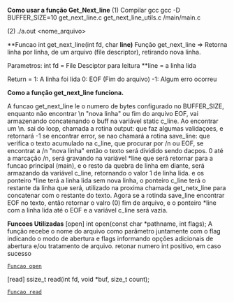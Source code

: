 **Como usar a função Get_Next_line**
(1)  Compilar gcc
gcc -D BUFFER_SIZE=10 get_next_line.c get_next_line_utils.c /main/main.c 

(2) ./a.out <nome_arquivo> 

**Funcao int	get_next_line(int fd, char **line)**
Função get_next_line => Retorna linha por linha, de um arquivo (file descriptor), retirando nova linha.

Parametros: int fd = File Desciptor para leitura
			**line = a linha lida 

Return = 1: A linha foi lida
		 0: EOF (Fim do arquivo)
		-1: Algum erro ocorreu

**Como a função get_next_line funciona.**

A funcao get_next_line le o numero de bytes configurado no BUFFER_SIZE, enquanto não encontrar \n "nova linha" ou fim do arquivo EOF, vai armazenando concatenando o buff na variável static c_line.  Ao encontrar um \n.  sai do loop, chamada a rotina output: que faz algumas validaçoes, e retornará -1 se encontrar error, se nao  chamará a rotina save_line: que verifica o texto acumulado na c_line, que procurar por /n  ou EOF, se encontrat a /n "nova linha" então o texto será dividido sendo dacpos. 0 até a  marcação /n, será gravando na variável *line que será retornar para a funcao principal (main), e o resto da quebra de linha em diante, será armazando da variável c_line, retornando o valor 1 de linha lida. e os ponteiro *line terá a linha lida sem nova linha, o ponteiro c_line terá o restante da linha que será, utilizado na proxima chamada get_netx_line para concatenar com o restante do texto. Agora se a rotinda save_line encontrar EOF no texto, então retornar o valro (0) fim de arquivo, e o ponteiro *line com a linha lida até o EOF e a variável c_line será vazia.


**Funcoes Utilizadas**
[open]
int open(const char *pathname, int flags);
A função recebe o nome do arquivo como parâmetro juntamente com o flag indicando o modo de abertura e flags informando opções adicionais de abertura e/ou tratamento de arquivo. retonar numero int positivo, em caso sucesso

[`Funcao open`](https://linuxhint.com/posix-open-function-c-programming/)

[read] 
ssize_t read(int fd, void *buf, size_t count);

[`Funcao read`](http://www.br-c.org/doku.php?id=read#:~:text=A%20fun%C3%A7%C3%A3o%20read%20realiza%20a,a%20partir%20da%20posi%C3%A7%C3%A3o%20corrente)

